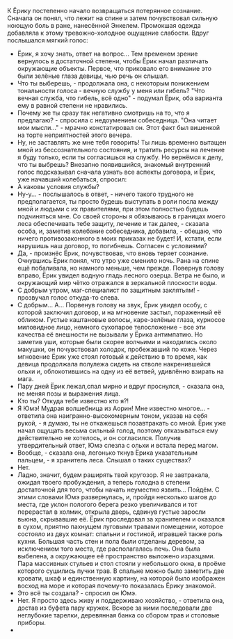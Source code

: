 К Ёрику постепенно начало возвращаться потерянное сознание. Сначала он понял, что лежит на спине и затем почувствовал сильную ноющую боль в ране, нанесённой Энкелем. Промокшая одежда добавляла к этому тревожно-холодное ощущение слабости. Вдруг послышался мягкий голос:
 - Ёрик, я хочу знать, ответ на вопрос...
Тем временем зрение вернулось в достаточной степени, чтобы Ёрик начал различать окружающие объекты. Первое, что приковало его внимание это были зелёные глаза девицы, чью речь он слышал.
 - Что ты выберешь, - продолжала она, с некоторым понижением тональности голоса - вечную службу у меня или гибель?
"Что вечная служба, что гибель, всё одно" - подумал Ёрик, оба варианта ему в равной степени не нравились.
 - Почему же ты сразу так негативно смотришь на то, что я предлагаю? - спросила с недоумением собеседница.
   "Она читает мои мысли..." - мрачно констатировал он. Этот факт был вишенкой на торте неприятностей этого вечера.
 - Ну, не заставлять же мне тебя говорить! Ты лишь временно вытащен мной из бессознательного состояния, и тратить ресурсы на лечение я буду только, если ты согласишься на службу. Но вернёмся к делу, что ты выбрешь? 
Внезапно появившийся, знакомый внутренний голос подсказывал сначала узнать все аспекты договора, и Ёрик, уже начавший колебаться, спросил:
 - А каковы условия службы?
 - Ну-у... - послышалось в ответ, - ничего такого трудного не предполагается, ты просто будешь выступать в роли посла между мной и людьми с их правителями, при этом полностью будешь подчиняться мне. Со своей стороны я обязываюсь в границах моего леса обеспечивать тебе защиту, лечение и так далее, - сказала особа, и, заметив колебание собеседника, добавила, - обещаю, что ничего противозаконного в моих приказах не будет! И, кстати, если нарушишь наш договор, то погибнешь. Согласен с условиями?
 - Да, - произнёс Ёрик, почувствовав, что вновь теряет сознание. 
Очнувшись Ёрик понял, что утро уже сменило ночь. Рана на спине ещё побаливала, но намного меньше, чем прежде. Повернув голову вправо, Ёрик увидел водную гладь лесного озерца. Ветра не было, и окружающий мир чётко отражался в зеркальной плоскости воды. 
 - С добрым утром, маг-специалист по защитным заклятьям! - прозвучал голос откуда-то слева.
 - С добрым... А...
Порвенув голову на звук, Ёрик увидел особу, с которой заключил договор, и на мгновение застыл, пораженный её обликом. Густые каштановые волосы, каре-зелёные глаза, курносое миловидное лицо, немного сухопарое телосложение - все эти качества её внешности не вызывали у Ёрика антимпатию. Но заметив уши, которые были скорее волчьими и находились около макушки, он почувствовал холодок, пробежавший по коже. Через мгновение Ёрик уже стоял готовый к действию в то время, как девица продолжала полулежа сидеть на стволе накренившейся ольхи и, облокотившись на одну из её ветвей, удивлённо взирать на мага.
 - Пару дней Ёрик лежал,спал мирно и вдруг проснулся, - сказала она, не меняя позы и выражения лица.
 - Кто ты? Откуда тебе известно кто я?!
 - Я Юмэ! Мудрая волшебница из Аорин! Мне известно многое... - ответила она наигранно-высокомерным тоном, указав на себя рукой, - я думаю, ты не откажешься позавтракать со мной.
Ёрик уже начал ощущать весьма сильный голод, поэтому отказываться ему действительно не хотелось, и он согласился. Получив утвердительный ответ, Юмэ слезла с ольхи и встала перед магом.
 - Вообще, - сказала она, легонько ткнув Ёрика указательным пальцем, - я хранитель леса. Слышал о таких существах?
 - Нет. 
 - Ладно, значит, будем раширять твой кругозор. Я не завтракала, ожидая твоего пробуждения, а теперь голодна в степени достаточной для того, чтобы начать неуместно язвить... Пойдём.
С этими словами Юмэ развернулась, и, пройдя несколько шагов до места, где уклон пологого берега резко увеличивался и тот перерастал в холмик, открыла дверь, сдвинув густые заросли вьюна, скрывавшие её. Ёрик проследовал за хранителем и оказался в сухом, приятно пахнущем луговыми травами помещении, которое состояло из двух комнат: спальни и гостиной, игравшей также роль кухни. Большая часть стен и пола были отделаны деревом, за исключением того места, где располагалась печь. Она была выбелена, а окружающее её пространство выложено изразцами. Пара массивных стульев и стол стояли у небольшого окна, в проёме которого сушились пучки трав. В спальне можно было заметить две кровати, шкаф и единственную картину, на которой было изображен восход на море и которая почему-то показалась Ёрику знакомой. 
 - Это всё ты создала? - спросил он Юмэ.
 - Нет. Я просто здесь живу и поддерживаю хозяйство, - ответила она, достав из буфета пару кружек. 
Вскоре за ними последовали две неглубокие тарелки, деревянная банка со сбором трав и столовые приборы.
 - 
